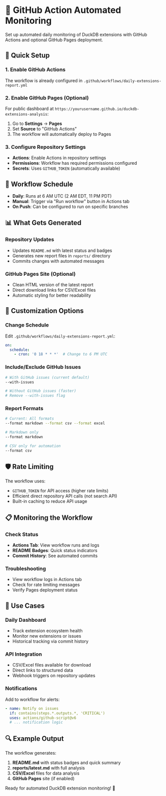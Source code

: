 # 🤖 GitHub Action Automated Monitoring

Set up automated daily monitoring of DuckDB extensions with GitHub Actions and optional GitHub Pages deployment.

## 🚀 Quick Setup

### 1. Enable GitHub Actions
The workflow is already configured in `.github/workflows/daily-extensions-report.yml`

### 2. Enable GitHub Pages (Optional)
For public dashboard at `https://yourusername.github.io/duckdb-extensions-analysis`:

1. Go to **Settings** → **Pages**
2. Set **Source** to "GitHub Actions"
3. The workflow will automatically deploy to Pages

### 3. Configure Repository Settings
- **Actions**: Enable Actions in repository settings
- **Permissions**: Workflow has required permissions configured
- **Secrets**: Uses `GITHUB_TOKEN` (automatically available)

## 📅 Workflow Schedule

- **Daily**: Runs at 6 AM UTC (2 AM EDT, 11 PM PDT)
- **Manual**: Trigger via "Run workflow" button in Actions tab
- **On Push**: Can be configured to run on specific branches

## 📊 What Gets Generated

### Repository Updates
- Updates `README.md` with latest status and badges
- Generates new report files in `reports/` directory
- Commits changes with automated messages

### GitHub Pages Site (Optional)
- Clean HTML version of the latest report
- Direct download links for CSV/Excel files
- Automatic styling for better readability

## 🔧 Customization Options

### Change Schedule
Edit `.github/workflows/daily-extensions-report.yml`:
```yaml
on:
  schedule:
    - cron: '0 18 * * *'  # Change to 6 PM UTC
```

### Include/Exclude GitHub Issues
```bash
# With GitHub issues (current default)
--with-issues

# Without GitHub issues (faster)
# Remove --with-issues flag
```

### Report Formats
```bash
# Current: All formats
--format markdown --format csv --format excel

# Markdown only
--format markdown

# CSV only for automation
--format csv
```

## 🛡️ Rate Limiting

The workflow uses:
- `GITHUB_TOKEN` for API access (higher rate limits)
- Efficient direct repository API calls (not search API)  
- Built-in caching to reduce API usage

## 📋 Monitoring the Workflow

### Check Status
- **Actions Tab**: View workflow runs and logs
- **README Badges**: Quick status indicators
- **Commit History**: See automated commits

### Troubleshooting
- View workflow logs in Actions tab
- Check for rate limiting messages
- Verify Pages deployment status

## 🎯 Use Cases

### Daily Dashboard
- Track extension ecosystem health
- Monitor new extensions or issues
- Historical tracking via commit history

### API Integration  
- CSV/Excel files available for download
- Direct links to structured data
- Webhook triggers on repository updates

### Notifications
Add to workflow for alerts:
```yaml
- name: Notify on issues
  if: contains(steps.*.outputs.*, 'CRITICAL')
  uses: actions/github-script@v6
  # ... notification logic
```

## 🔍 Example Output

The workflow generates:
1. **README.md** with status badges and quick summary
2. **reports/latest.md** with full analysis
3. **CSV/Excel** files for data analysis
4. **GitHub Pages** site (if enabled)

Ready for automated DuckDB extension monitoring! 🚀